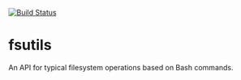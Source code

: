 [![Build Status](https://travis-ci.com/jaredforth/utils.svg?token=mH2pScYxqRkBEzpBQAu6&branch=master)](https://travis-ci.com/jaredforth/utils)

# fsutils

An API for typical filesystem operations based on Bash commands. 